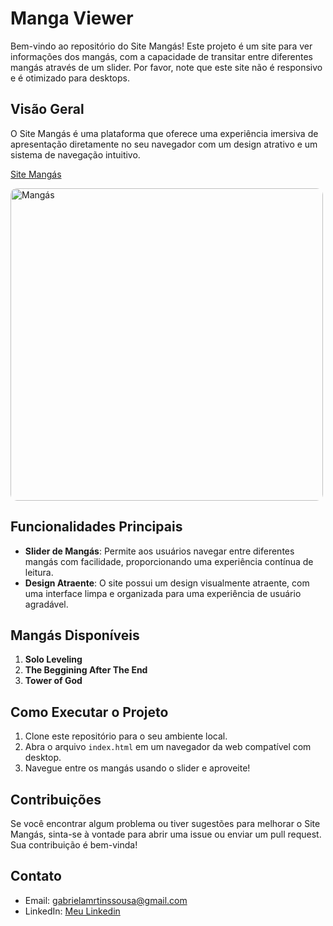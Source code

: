 # Manga Viewer

Bem-vindo ao repositório do Site Mangás! Este projeto é um site para ver informações dos mangás, com a capacidade de transitar entre diferentes mangás através de um slider. Por favor, note que este site não é responsivo e é otimizado para desktops.

## Visão Geral

O Site Mangás é uma plataforma que oferece uma experiência imersiva de apresentação diretamente no seu navegador com um design atrativo e um sistema de navegação intuitivo.

[Site Mangás](https://vaconer.github.io/Livros/)

<img src="https://s1.ezgif.com/tmp/ezgif-1-4a1684f963.gif" alt="Mangás" width="500" heigh='400' style="border-radius: 10px;">

## Funcionalidades Principais

- **Slider de Mangás**: Permite aos usuários navegar entre diferentes mangás com facilidade, proporcionando uma experiência contínua de leitura.
- **Design Atraente**: O site possui um design visualmente atraente, com uma interface limpa e organizada para uma experiência de usuário agradável.

## Mangás Disponíveis

1. **Solo Leveling**
2. **The Beggining After The End**
3. **Tower of God**

## Como Executar o Projeto

1. Clone este repositório para o seu ambiente local.
2. Abra o arquivo `index.html` em um navegador da web compatível com desktop.
3. Navegue entre os mangás usando o slider e aproveite!

## Contribuições

Se você encontrar algum problema ou tiver sugestões para melhorar o Site Mangás, sinta-se à vontade para abrir uma issue ou enviar um pull request. Sua contribuição é bem-vinda!

## Contato

- Email: gabrielamrtinssousa@gmail.com
- LinkedIn: [Meu Linkedin](https://www.linkedin.com/in/gabriel-martins-3b76b122a/)
